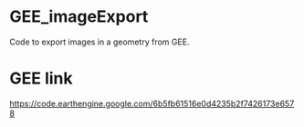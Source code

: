 # GEE_imageExport
Code to export images in a geometry from GEE.

# GEE link
https://code.earthengine.google.com/6b5fb61516e0d4235b2f7426173e6578



